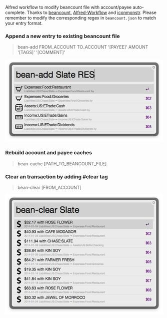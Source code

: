 Alfred workflow to modify beancount file with account/payee auto-complete. Thanks to [beancount](http://furius.ca/beancount/), [Alfred-Workflow](http://www.deanishe.net/alfred-workflow/) and [iconmonstr](http://iconmonstr.com/). Please remember to modify the corresponding regex in `beancount.json` to match your entry format.

### Append a new entry to existing beancount file

> bean-add FROM_ACCOUNT TO_ACCOUNT '[PAYEE]' AMOUNT '[TAGS]' '[COMMENT]'

![bean-add](/screenshots/bean-add.png?raw=true)

### Rebuild account and payee caches

> bean-cache [PATH_TO_BEANCOUNT_FILE]

### Clear an transaction by adding #clear tag

> bean-clear [FROM_ACCOUNT]

![bean-clear](/screenshots/bean-clear.png?raw=true)
